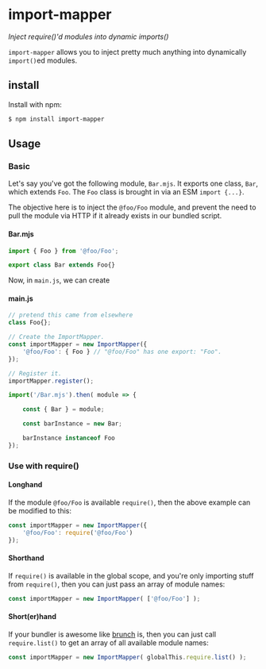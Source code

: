 # import-mapper
*Inject require()'d modules into dynamic imports()*

`import-mapper` allows you to inject pretty much anything into dynamically `import()`ed modules.

## install
Install with npm:

```bash
$ npm install import-mapper
```

## Usage
### Basic
Let's say you've got the following module, `Bar.mjs`. It exports one class, `Bar`, which extends `Foo`. The `Foo` class is brought in via an ESM `import {...}`.

The objective here is to inject the `@foo/Foo` module, and prevent the need to pull the module via HTTP if it already exists in our bundled script.

#### Bar.mjs
```javascript
import { Foo } from '@foo/Foo';

export class Bar extends Foo{}
```

Now, in `main.js`, we can create

#### main.js
```javascript
// pretend this came from elsewhere
class Foo{};

// Create the ImportMapper.
const importMapper = new ImportMapper({
	'@foo/Foo': { Foo } // "@foo/Foo" has one export: "Foo".
});

// Register it.
importMapper.register();

import('/Bar.mjs').then( module => {

	const { Bar } = module;

	const barInstance = new Bar;

	barInstance instanceof Foo
});
```

### Use with require()
#### Longhand
If the module `@foo/Foo` is available `require()`, then the above example can be modified to this:

```javascript
const importMapper = new ImportMapper({
	'@foo/Foo': require('@foo/Foo')
});
```

#### Shorthand
If `require()` is available in the global scope, and you're only importing stuff from `require()`, then you can just pass an array of module names:

```javascript
const importMapper = new ImportMapper( ['@foo/Foo'] );
```

#### Short(er)hand
If your bundler is awesome like [brunch](https://brunch.io/) is, then you can just call `require.list()` to get an array of all available module names:

```javascript
const importMapper = new ImportMapper( globalThis.require.list() );
```
